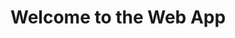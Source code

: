 <html lang="en">
  <head>
    <meta charset="utf-8">
    <meta name="viewport" content="width=device-width, initial-scale=1, shrink-to-fit=no">
    <script src="https://telegram.org/js/telegram-web-app.js"></script>
    <title>Telegram Web App</title>
  </head>
  <body>
    <h1>Welcome to the Web App</h1>
    <script>
      Telegram.WebApp.ready();
      Telegram.WebApp.expand();
      Telegram.WebApp.MainButton.text = "Send Data";
      Telegram.WebApp.MainButton.setText("Send Data");
      Telegram.WebApp.MainButton.show();
      Telegram.WebApp.MainButton.onClick(() => {
          if (Telegram.WebApp.initDataUnsafe && Telegram.WebApp.initDataUnsafe.user) {
              const userData = {
                  user_id: Telegram.WebApp.initDataUnsafe.user.id,
                  first_name: Telegram.WebApp.initDataUnsafe.user.first_name,
              };
              console.log("Sending data to bot:", userData);
              Telegram.WebApp.sendData(JSON.stringify(userData));
          } else {
              console.error("User data is not available!");
          }
      });
    </script>
  </body>
</html>
